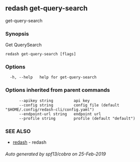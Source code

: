 ## redash get-query-search

get-query-search

### Synopsis

Get QuerySearch

```
redash get-query-search [flags]
```

### Options

```
  -h, --help   help for get-query-search
```

### Options inherited from parent commands

```
      --apikey string         api key
      --config string         config file (default "$HOME/.config/redash-cli/config.yaml")
      --endpoint-url string   endpoint url
      --profile string        profile (default "default")
```

### SEE ALSO

* [redash](redash.md)	 - redash

###### Auto generated by spf13/cobra on 25-Feb-2019

